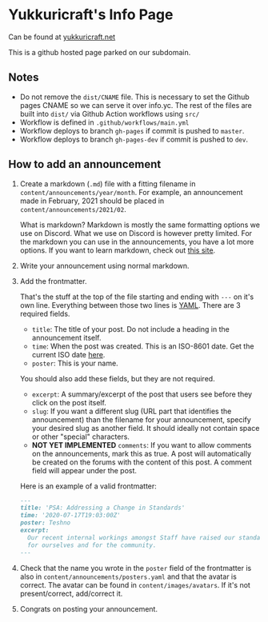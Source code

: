 # Yukkuricraft's Info Page

Can be found at [yukkuricraft.net](https://yukkuricraft.net)

This is a github hosted page parked on our subdomain.

## Notes

- Do not remove the `dist/CNAME` file. This is necessary to set the Github pages
  CNAME so we can serve it over info.yc. The rest of the files are built into
  `dist/` via Github Action workflows using `src/`
- Workflow is defined in `.github/workflows/main.yml`
- Workflow deploys to branch `gh-pages` if commit is pushed to `master`.
- Workflow deploys to branch `gh-pages-dev` if commit is pushed to `dev`.

## How to add an announcement

1. Create a markdown (`.md`) file with a fitting filename in
   `content/announcements/year/month`. For example, an announcement made in
   February, 2021 should be placed in `content/announcements/2021/02`.

   What is markdown? Markdown is mostly the same formatting options we use on
   Discord. What we use on Discord is however pretty limited. For the markdown
   you can use in the announcements, you have a lot more options. If you want to
   learn markdown, check out [this site](https://www.markdowntutorial.com/).

2. Write your announcement using normal markdown.

3. Add the frontmatter.

   That's the stuff at the top of the file starting and ending with `---` on
   it's own line. Everything between those two lines is
   [YAML](https://rollout.io/blog/yaml-tutorial-everything-you-need-get-started/).
   There are 3 required fields.

   - `title`: The title of your post. Do not include a heading in the
     announcement itself.
   - `time`: When the post was created. This is an ISO-8601 date. Get the
     current ISO date
     [here](https://greenwichmeantime.com/articles/clocks/iso/).
   - `poster`: This is your name.

   You should also add these fields, but they are not required.

   - `excerpt`: A summary/excerpt of the post that users see before they click
     on the post itself.
   - `slug`: If you want a different slug (URL part that identifies the
     announcement) than the filename for your announcement, specify your desired
     slug as another field. It should ideally not contain space or other
     "special" characters.
   - **NOT YET IMPLEMENTED** `comments`: If you want to allow comments on the
     announcements, mark this as true. A post will automatically be created on
     the forums with the content of this post. A comment field will appear under
     the post.

   Here is an example of a valid frontmatter:

   ```md
   ---
   title: 'PSA: Addressing a Change in Standards'
   time: '2020-07-17T19:03:00Z'
   poster: Teshno
   excerpt:
     Our recent internal workings amongst Staff have raised our standards, both
     for ourselves and for the community.
   ---
   ```

4. Check that the name you wrote in the `poster` field of the frontmatter is
   also in `content/announcements/posters.yaml` and that the avatar is correct.
   The avatar can be found in `content/images/avatars`. If it's not
   present/correct, add/correct it.

5. Congrats on posting your announcement.
